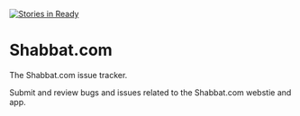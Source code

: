[![Stories in Ready](https://badge.waffle.io/ykoblick/shabbatcom.png?label=ready&title=Ready)](https://waffle.io/ykoblick/shabbatcom)
# Shabbat.com

The Shabbat.com issue tracker.

Submit and review bugs and issues related to the Shabbat.com webstie and app.


